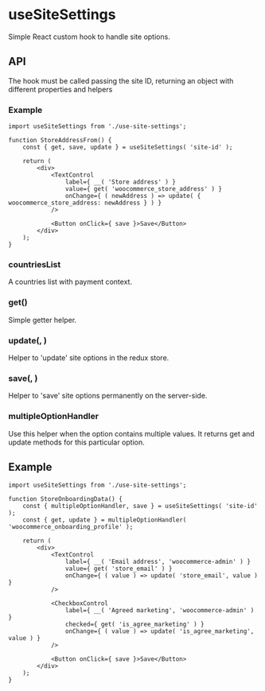 # useSiteSettings

Simple React custom hook to handle site options.

## API

The hook must be called passing the site ID, returning an object with different properties and helpers

### Example

```es6
import useSiteSettings from './use-site-settings';

function StoreAddressFrom() {
	const { get, save, update } = useSiteSettings( 'site-id' );

	return (
		<div>
			<TextControl
				label={ __( 'Store address' ) }
				value={ get( 'woocommerce_store_address' ) }
				onChange={ ( newAddress ) => update( { woocommerce_store_address: newAddress } ) }
			/>

			<Button onClick={ save }>Save</Button>
		</div>
	);
}
```

### countriesList

A countries list with payment context.
### get(<key>)

Simple getter helper.

### update(<key>, <value>)

Helper to 'update' site options in the redux store.
### save(<key>, <value>)

Helper to 'save' site options permanently on the server-side.

### multipleOptionHandler

Use this helper when the option contains multiple values. It returns get and update methods for this particular option.

## Example

```es6
import useSiteSettings from './use-site-settings';

function StoreOnboardingData() {
	const { multipleOptionHandler, save } = useSiteSettings( 'site-id' );
	const { get, update } = multipleOptionHandler( 'woocommerce_onboarding_profile' );

	return (
		<div>
			<TextControl
				label={ __( 'Email address', 'woocommerce-admin' ) }
				value={ get( 'store_email' ) }
				onChange={ ( value ) => update( 'store_email', value ) }
			/>

			<CheckboxControl
				label={ __( 'Agreed marketing', 'woocommerce-admin' ) }
				checked={ get( 'is_agree_marketing' ) }
				onChange={ ( value ) => update( 'is_agree_marketing', value ) }
			/>

			<Button onClick={ save }>Save</Button>
		</div>
	);
}
```
